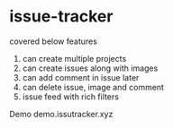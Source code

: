 # issue-tracker

covered below features
1. can create multiple projects
2. can create issues along with images
3. can add comment in issue later
4. can delete issue, image and comment
5. issue feed with rich filters

Demo demo.issutracker.xyz
